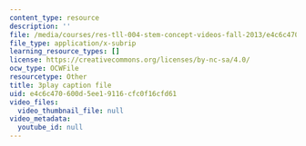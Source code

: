 ```yaml
---
content_type: resource
description: ''
file: /media/courses/res-tll-004-stem-concept-videos-fall-2013/e4c6c470600d5ee19116cfc0f16cfd61_nwZ9FbZtOv0.vtt
file_type: application/x-subrip
learning_resource_types: []
license: https://creativecommons.org/licenses/by-nc-sa/4.0/
ocw_type: OCWFile
resourcetype: Other
title: 3play caption file
uid: e4c6c470-600d-5ee1-9116-cfc0f16cfd61
video_files:
  video_thumbnail_file: null
video_metadata:
  youtube_id: null
---
```

